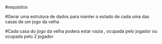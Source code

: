 #requisitos

#Gerar uma estrutura de dados para manter o estado de cada uma das casas de um jogo da velha

#Cada casa do jogo da velha podera estar vazia , ocupada pelo jogador ou ocupada pelo 2 jogador
